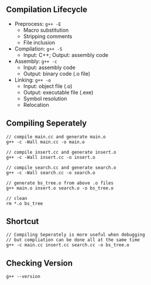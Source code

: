 ## Compilation Lifecycle
- Preprocess: ```g++ -E```
  - Macro substitution
  - Stripping comments
  - File inclusion
- Compilation: ```g++ -S```
  - Input: C++; Output: assembly code
- Assembly: ```g++ -c```
  - Input: assembly code
  - Output: binary code (.o file)
- Linking: ```g++ -o```
  - Input: object file (.o)
  - Output: executable file (.exe)
  - Symbol resolution
  - Relocation

## Compiling Seperately
```
// compile main.cc and generate main.o
g++ -c -Wall main.cc -o main.o

// compile insert.cc and generate insert.o
g++ -c -Wall insert.cc -o insert.o

// compile search.cc and generate search.o
g++ -c -Wall search.cc -o search.o

// generate bs_tree.o from above .o files
g++ main.o insert.o search.o -o bs_tree.o

// clean
rm *.o bs_tree
```

## Shortcut
```
// Compiling Seperately is more useful when debugging
// but compliation can be done all at the same time
g++ -c main.cc insert.cc search.cc -o bs_tree.o
```

## Checking Version
```g++ --version```